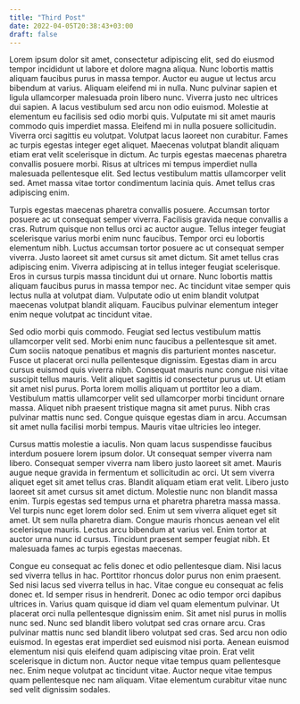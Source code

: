 ```yaml
---
title: "Third Post"
date: 2022-04-05T20:38:43+03:00
draft: false
---
```



Lorem ipsum dolor sit amet, consectetur adipiscing elit, sed do eiusmod tempor incididunt ut labore et dolore magna aliqua. Nunc lobortis mattis aliquam faucibus purus in massa tempor. Auctor eu augue ut lectus arcu bibendum at varius. Aliquam eleifend mi in nulla. Nunc pulvinar sapien et ligula ullamcorper malesuada proin libero nunc. Viverra justo nec ultrices dui sapien. A lacus vestibulum sed arcu non odio euismod. Molestie at elementum eu facilisis sed odio morbi quis. Vulputate mi sit amet mauris commodo quis imperdiet massa. Eleifend mi in nulla posuere sollicitudin. Viverra orci sagittis eu volutpat. Volutpat lacus laoreet non curabitur. Fames ac turpis egestas integer eget aliquet. Maecenas volutpat blandit aliquam etiam erat velit scelerisque in dictum. Ac turpis egestas maecenas pharetra convallis posuere morbi. Risus at ultrices mi tempus imperdiet nulla malesuada pellentesque elit. Sed lectus vestibulum mattis ullamcorper velit sed. Amet massa vitae tortor condimentum lacinia quis. Amet tellus cras adipiscing enim.

Turpis egestas maecenas pharetra convallis posuere. Accumsan tortor posuere ac ut consequat semper viverra. Facilisis gravida neque convallis a cras. Rutrum quisque non tellus orci ac auctor augue. Tellus integer feugiat scelerisque varius morbi enim nunc faucibus. Tempor orci eu lobortis elementum nibh. Luctus accumsan tortor posuere ac ut consequat semper viverra. Justo laoreet sit amet cursus sit amet dictum. Sit amet tellus cras adipiscing enim. Viverra adipiscing at in tellus integer feugiat scelerisque. Eros in cursus turpis massa tincidunt dui ut ornare. Nunc lobortis mattis aliquam faucibus purus in massa tempor nec. Ac tincidunt vitae semper quis lectus nulla at volutpat diam. Vulputate odio ut enim blandit volutpat maecenas volutpat blandit aliquam. Faucibus pulvinar elementum integer enim neque volutpat ac tincidunt vitae.

Sed odio morbi quis commodo. Feugiat sed lectus vestibulum mattis ullamcorper velit sed. Morbi enim nunc faucibus a pellentesque sit amet. Cum sociis natoque penatibus et magnis dis parturient montes nascetur. Fusce ut placerat orci nulla pellentesque dignissim. Egestas diam in arcu cursus euismod quis viverra nibh. Consequat mauris nunc congue nisi vitae suscipit tellus mauris. Velit aliquet sagittis id consectetur purus ut. Ut etiam sit amet nisl purus. Porta lorem mollis aliquam ut porttitor leo a diam. Vestibulum mattis ullamcorper velit sed ullamcorper morbi tincidunt ornare massa. Aliquet nibh praesent tristique magna sit amet purus. Nibh cras pulvinar mattis nunc sed. Congue quisque egestas diam in arcu. Accumsan sit amet nulla facilisi morbi tempus. Mauris vitae ultricies leo integer.

Cursus mattis molestie a iaculis. Non quam lacus suspendisse faucibus interdum posuere lorem ipsum dolor. Ut consequat semper viverra nam libero. Consequat semper viverra nam libero justo laoreet sit amet. Mauris augue neque gravida in fermentum et sollicitudin ac orci. Ut sem viverra aliquet eget sit amet tellus cras. Blandit aliquam etiam erat velit. Libero justo laoreet sit amet cursus sit amet dictum. Molestie nunc non blandit massa enim. Turpis egestas sed tempus urna et pharetra pharetra massa massa. Vel turpis nunc eget lorem dolor sed. Enim ut sem viverra aliquet eget sit amet. Ut sem nulla pharetra diam. Congue mauris rhoncus aenean vel elit scelerisque mauris. Lectus arcu bibendum at varius vel. Enim tortor at auctor urna nunc id cursus. Tincidunt praesent semper feugiat nibh. Et malesuada fames ac turpis egestas maecenas.

Congue eu consequat ac felis donec et odio pellentesque diam. Nisi lacus sed viverra tellus in hac. Porttitor rhoncus dolor purus non enim praesent. Sed nisi lacus sed viverra tellus in hac. Vitae congue eu consequat ac felis donec et. Id semper risus in hendrerit. Donec ac odio tempor orci dapibus ultrices in. Varius quam quisque id diam vel quam elementum pulvinar. Ut placerat orci nulla pellentesque dignissim enim. Sit amet nisl purus in mollis nunc sed. Nunc sed blandit libero volutpat sed cras ornare arcu. Cras pulvinar mattis nunc sed blandit libero volutpat sed cras. Sed arcu non odio euismod. In egestas erat imperdiet sed euismod nisi porta. Aenean euismod elementum nisi quis eleifend quam adipiscing vitae proin. Erat velit scelerisque in dictum non. Auctor neque vitae tempus quam pellentesque nec. Enim neque volutpat ac tincidunt vitae. Auctor neque vitae tempus quam pellentesque nec nam aliquam. Vitae elementum curabitur vitae nunc sed velit dignissim sodales.
